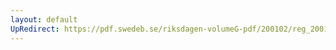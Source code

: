 ```yaml
---
layout: default
UpRedirect: https://pdf.swedeb.se/riksdagen-volumeG-pdf/200102/reg_200102/reg_200102_0158.pdf
---
```

